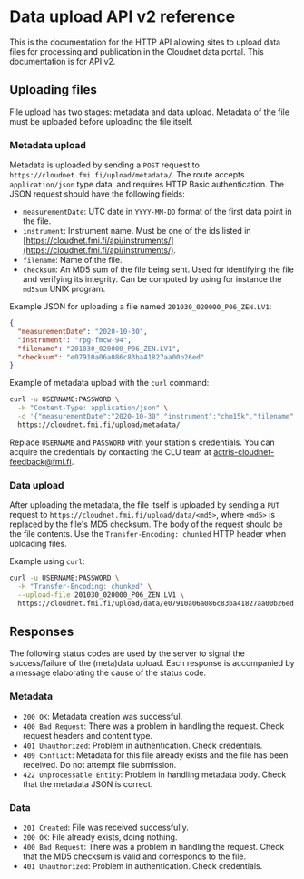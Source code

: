 # Data upload API v2 reference

This is the documentation for the HTTP API allowing sites to upload data files for processing and
publication in the Cloudnet data portal. This documentation is for API v2.

## Uploading files

File upload has two stages: metadata and data upload. Metadata of the file must be uploaded before uploading the file itself.

### Metadata upload

Metadata is uploaded by sending a `POST` request to `https://cloudnet.fmi.fi/upload/metadata/`.
The route accepts `application/json` type data, and requires HTTP Basic authentication.
The JSON request should have the following fields:

- `measurementDate`: UTC date in `YYYY-MM-DD` format of the first data point in the file.
- `instrument`: Instrument name. Must be one of the ids listed in [https://cloudnet.fmi.fi/api/instruments/](https://cloudnet.fmi.fi/api/instruments/).
- `filename`: Name of the file.
- `checksum`: An MD5 sum of the file being sent. Used for identifying the file and verifying its integrity. Can be computed by using for instance the `md5sum` UNIX program.

Example JSON for uploading a file named `201030_020000_P06_ZEN.LV1`:

```json
{
  "measurementDate": "2020-10-30",
  "instrument": "rpg-fmcw-94",
  "filename": "201030_020000_P06_ZEN.LV1",
  "checksum": "e07910a06a086c83ba41827aa00b26ed"
}
```

Example of metadata upload with the `curl` command:

```bash
curl -u USERNAME:PASSWORD \
  -H "Content-Type: application/json" \
  -d '{"measurementDate":"2020-10-30","instrument":"chm15k","filename":"201030_020000_P06_ZEN.LV1","checksum":"e07910a06a086c83ba41827aa00b26ed"}' \
  https://cloudnet.fmi.fi/upload/metadata/
```
Replace `USERNAME` and `PASSWORD` with your station's credentials. You can acquire the credentials by contacting the CLU team at actris-cloudnet-feedback@fmi.fi.
  
### Data upload

After uploading the metadata, the file itself is uploaded by sending a `PUT` request to `https://cloudnet.fmi.fi/upload/data/<md5>`, where `<md5>` is replaced by the file's MD5 checksum.
The body of the request should be the file contents. Use the `Transfer-Encoding: chunked` HTTP header when uploading files.

Example using `curl`:

```bash
curl -u USERNAME:PASSWORD \
  -H "Transfer-Encoding: chunked" \
  --upload-file 201030_020000_P06_ZEN.LV1 \
  https://cloudnet.fmi.fi/upload/data/e07910a06a086c83ba41827aa00b26ed
```

## Responses

The following status codes are used by the server to signal the success/failure of the (meta)data upload.
Each response is accompanied by a message elaborating the cause of the status code.

### Metadata
- `200 OK`: Metadata creation was successful.
- `400 Bad Request`: There was a problem in handling the request. Check request headers and content type.
- `401 Unauthorized`: Problem in authentication. Check credentials.
- `409 Conflict`: Metadata for this file already exists and the file has been received. Do not attempt file submission.
- `422 Unprocessable Entity`: Problem in handling metadata body. Check that the metadata JSON is correct.

### Data

- `201 Created`: File was received successfully.
- `200 OK`: File already exists, doing nothing.
- `400 Bad Request`: There was a problem in handling the request. Check that the MD5 checksum is valid and corresponds to the file.
- `401 Unauthorized`: Problem in authentication. Check credentials.



